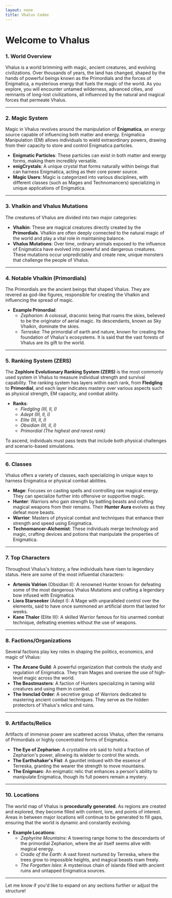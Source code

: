 ```yaml
---
layout: none
title: Vhalus Codex
---
```

# Welcome to Vhalus

### 1. **World Overview**
Vhalus is a world brimming with magic, ancient creatures, and evolving civilizations. Over thousands of years, the land has changed, shaped by the hands of powerful beings known as the Primordials and the forces of Enigmatica, a mysterious energy that fuels the magic of the world. As you explore, you will encounter untamed wilderness, advanced cities, and remnants of long-lost civilizations, all influenced by the natural and magical forces that permeate Vhalus.

---

### 2. **Magic System**
Magic in Vhalus revolves around the manipulation of **Enigmatica**, an energy source capable of influencing both matter and energy. Enigmatica Manipulation (EM) allows individuals to wield extraordinary powers, drawing from their capacity to store and control Enigmatica particles.

- **Enigmatic Particles**: These particles can exist in both matter and energy forms, making them incredibly versatile. 
- **enigCrystals**: A unique crystal that forms naturally within beings that can harness Enigmatica, acting as their core power source.
- **Magic Users**: Magic is categorized into various disciplines, with different classes (such as Mages and Technomancers) specializing in unique applications of Enigmatica.

---

### 3. **Vhalkin and Vhalus Mutations**
The creatures of Vhalus are divided into two major categories:
- **Vhalkin**: These are magical creatures directly created by the **Primordials**. Vhalkin are often deeply connected to the natural magic of the world and play a vital role in maintaining balance.
- **Vhalus Mutations**: Over time, ordinary animals exposed to the influence of Enigmatica have evolved into powerful and dangerous creatures. These mutations occur unpredictably and create new, unique monsters that challenge the people of Vhalus.

---

### 4. **Notable Vhalkin (Primordials)**
The Primordials are the ancient beings that shaped Vhalus. They are revered as god-like figures, responsible for creating the Vhalkin and influencing the spread of magic.

- **Example Primordial**:  
  - *Zepharion*: A colossal, draconic being that roams the skies, believed to be the originator of aerial magic. Its descendants, known as Sky Vhalkin, dominate the skies.
  - *Terreska*: The primordial of earth and nature, known for creating the foundation of Vhalus's ecosystems. It is said that the vast forests of Vhalus are its gift to the world.

---

### 5. **Ranking System (ZERS)**
The **Zephlore Evolutionary Ranking System (ZERS)** is the most commonly used system in Vhalus to measure individual strength and survival capability. The ranking system has layers within each rank, from **Fledgling** to **Primordial**, and each layer indicates mastery over various aspects such as physical strength, EM capacity, and combat ability.

- **Ranks**:  
  - *Fledgling (III, II, I)*  
  - *Adept (III, II, I)*  
  - *Elite (III, II, I)*  
  - *Obsidian (III, II, I)*  
  - *Primordial (The highest and rarest rank)*  

To ascend, individuals must pass tests that include both physical challenges and scenario-based simulations.

---

### 6. **Classes**
Vhalus offers a variety of classes, each specializing in unique ways to harness Enigmatica or physical combat abilities.

- **Mage**: Focuses on casting spells and controlling raw magical energy. They can specialize further into offensive or supportive magic.
- **Hunter**: Warriors who gain strength by battling beasts and crafting magical weapons from their remains. Their **Hunter Aura** evolves as they defeat more beasts.
- **Warrior**: Masters of physical combat and techniques that enhance their strength and speed using Enigmatica.
- **Technomancer-Alchemist**: These individuals merge technology and magic, crafting devices and potions that manipulate the properties of Enigmatica.

---

### 7. **Top Characters**
Throughout Vhalus's history, a few individuals have risen to legendary status. Here are some of the most influential characters:

- **Artemis Valrion** (Obsidian II): A renowned Hunter known for defeating some of the most dangerous Vhalus Mutations and crafting a legendary bow infused with Enigmatica.
- **Liora Starseeker** (Adept I): A Mage with unparalleled control over the elements, said to have once summoned an artificial storm that lasted for weeks.
- **Kane Thalor** (Elite III): A skilled Warrior famous for his unarmed combat technique, defeating enemies without the use of weapons.

---

### 8. **Factions/Organizations**
Several factions play key roles in shaping the politics, economics, and magic of Vhalus:

- **The Arcane Guild**: A powerful organization that controls the study and regulation of Enigmatica. They train Mages and oversee the use of high-level magic across the world.
- **The Beastmasters**: A faction of Hunters specializing in taming wild creatures and using them in combat.
- **The Ironclad Order**: A secretive group of Warriors dedicated to mastering ancient combat techniques. They serve as the hidden protectors of Vhalus's relics and ruins.

---

### 9. **Artifacts/Relics**
Artifacts of immense power are scattered across Vhalus, often the remains of Primordials or highly concentrated forms of Enigmatica.

- **The Eye of Zepharion**: A crystalline orb said to hold a fraction of Zepharion's power, allowing its wielder to control the winds.
- **The Earthshaker's Fist**: A gauntlet imbued with the essence of Terreska, granting the wearer the strength to move mountains.
- **The Enigmarc**: An enigmatic relic that enhances a person's ability to manipulate Enigmatica, though its full powers remain a mystery.

---

### 10. **Locations**
The world map of Vhalus is **procedurally generated**. As regions are created and explored, they become filled with content, lore, and points of interest. Areas in between major locations will continue to be generated to fill gaps, ensuring that the world is dynamic and constantly evolving.

- **Example Locations**:  
  - *Zephyrine Mountains*: A towering range home to the descendants of the primordial Zepharion, where the air itself seems alive with magical energy.
  - *Cradle of the Earth*: A vast forest nurtured by Terreska, where the trees grow to impossible heights, and magical beasts roam freely.
  - *The Forgotten Isles*: A mysterious chain of islands filled with ancient ruins and untapped Enigmatica sources.

---

Let me know if you'd like to expand on any sections further or adjust the structure!